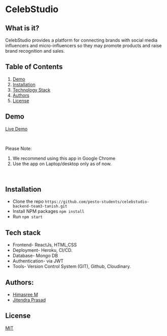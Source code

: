 


# CelebStudio
## What is it?
CelebStudio provides  a  platform  for  connecting  brands  with  social  media  influencers and  micro-influencers
so  they  may  promote  products  and  raise  brand  recognition and sales.
## Table of Contents
1. [Demo](#demo)
2. [Installation](#installation)
3. [Technology Stack](#tech-stack)
4. [Authors](#authors)
5. [License](#license)

## Demo
[Live Demo](https://celebstudio.netlify.app/)

<br/>

Please Note:

1. We recommend using this app in Google Chrome
2. Use the app on Laptop/desktop only as of now.

<br/>

##  Installation
- Clone the repo
`https://github.com/pesto-students/celebstudio-backend-team3-tanish.git`
- Install NPM packages `npm install`
- Run `npm start`

## Tech stack
- Frontend- ReactJs, HTML,CSS
- Deployment- Heroku, CI/CD.
- Database- Mongo DB
- Authentication- via JWT 
- Tools- Version Control System (GIT), Github, Cloudinary.
## Authors:
- [Himasree M](https://github.com/mhimasree11)
- [Jitendra Prasad](https://github.com/jitkush)
## License
[MIT](https://opensource.org/licenses/MIT)
